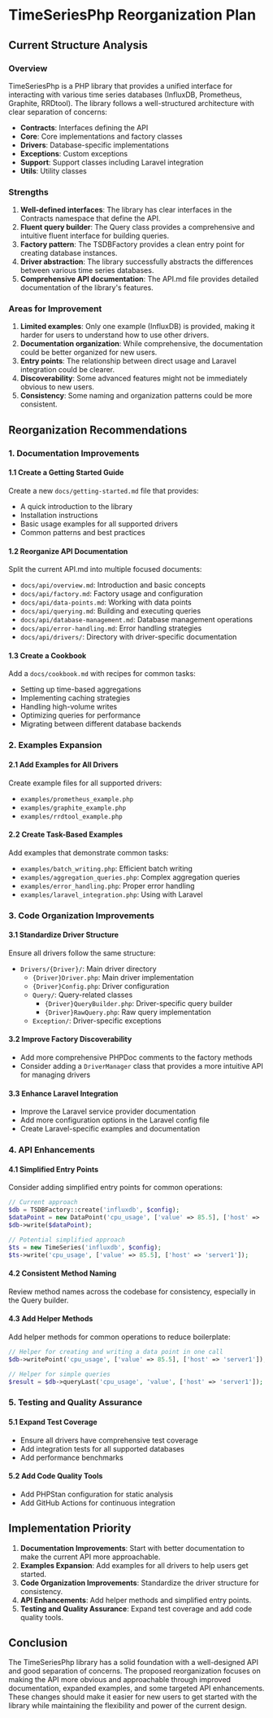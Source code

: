 # TimeSeriesPhp Reorganization Plan

## Current Structure Analysis

### Overview
TimeSeriesPhp is a PHP library that provides a unified interface for interacting with various time series databases (InfluxDB, Prometheus, Graphite, RRDtool). The library follows a well-structured architecture with clear separation of concerns:

- **Contracts**: Interfaces defining the API
- **Core**: Core implementations and factory classes
- **Drivers**: Database-specific implementations
- **Exceptions**: Custom exceptions
- **Support**: Support classes including Laravel integration
- **Utils**: Utility classes

### Strengths
1. **Well-defined interfaces**: The library has clear interfaces in the Contracts namespace that define the API.
2. **Fluent query builder**: The Query class provides a comprehensive and intuitive fluent interface for building queries.
3. **Factory pattern**: The TSDBFactory provides a clean entry point for creating database instances.
4. **Driver abstraction**: The library successfully abstracts the differences between various time series databases.
5. **Comprehensive API documentation**: The API.md file provides detailed documentation of the library's features.

### Areas for Improvement
1. **Limited examples**: Only one example (InfluxDB) is provided, making it harder for users to understand how to use other drivers.
2. **Documentation organization**: While comprehensive, the documentation could be better organized for new users.
3. **Entry points**: The relationship between direct usage and Laravel integration could be clearer.
4. **Discoverability**: Some advanced features might not be immediately obvious to new users.
5. **Consistency**: Some naming and organization patterns could be more consistent.

## Reorganization Recommendations

### 1. Documentation Improvements

#### 1.1 Create a Getting Started Guide
Create a new `docs/getting-started.md` file that provides:
- A quick introduction to the library
- Installation instructions
- Basic usage examples for all supported drivers
- Common patterns and best practices

#### 1.2 Reorganize API Documentation
Split the current API.md into multiple focused documents:
- `docs/api/overview.md`: Introduction and basic concepts
- `docs/api/factory.md`: Factory usage and configuration
- `docs/api/data-points.md`: Working with data points
- `docs/api/querying.md`: Building and executing queries
- `docs/api/database-management.md`: Database management operations
- `docs/api/error-handling.md`: Error handling strategies
- `docs/api/drivers/`: Directory with driver-specific documentation

#### 1.3 Create a Cookbook
Add a `docs/cookbook.md` with recipes for common tasks:
- Setting up time-based aggregations
- Implementing caching strategies
- Handling high-volume writes
- Optimizing queries for performance
- Migrating between different database backends

### 2. Examples Expansion

#### 2.1 Add Examples for All Drivers
Create example files for all supported drivers:
- `examples/prometheus_example.php`
- `examples/graphite_example.php`
- `examples/rrdtool_example.php`

#### 2.2 Create Task-Based Examples
Add examples that demonstrate common tasks:
- `examples/batch_writing.php`: Efficient batch writing
- `examples/aggregation_queries.php`: Complex aggregation queries
- `examples/error_handling.php`: Proper error handling
- `examples/laravel_integration.php`: Using with Laravel

### 3. Code Organization Improvements

#### 3.1 Standardize Driver Structure
Ensure all drivers follow the same structure:
- `Drivers/{Driver}/`: Main driver directory
  - `{Driver}Driver.php`: Main driver implementation
  - `{Driver}Config.php`: Driver configuration
  - `Query/`: Query-related classes
    - `{Driver}QueryBuilder.php`: Driver-specific query builder
    - `{Driver}RawQuery.php`: Raw query implementation
  - `Exception/`: Driver-specific exceptions

#### 3.2 Improve Factory Discoverability
- Add more comprehensive PHPDoc comments to the factory methods
- Consider adding a `DriverManager` class that provides a more intuitive API for managing drivers

#### 3.3 Enhance Laravel Integration
- Improve the Laravel service provider documentation
- Add more configuration options in the Laravel config file
- Create Laravel-specific examples and documentation

### 4. API Enhancements

#### 4.1 Simplified Entry Points
Consider adding simplified entry points for common operations:
```php
// Current approach
$db = TSDBFactory::create('influxdb', $config);
$dataPoint = new DataPoint('cpu_usage', ['value' => 85.5], ['host' => 'server1']);
$db->write($dataPoint);

// Potential simplified approach
$ts = new TimeSeries('influxdb', $config);
$ts->write('cpu_usage', ['value' => 85.5], ['host' => 'server1']);
```

#### 4.2 Consistent Method Naming
Review method names across the codebase for consistency, especially in the Query builder.

#### 4.3 Add Helper Methods
Add helper methods for common operations to reduce boilerplate:
```php
// Helper for creating and writing a data point in one call
$db->writePoint('cpu_usage', ['value' => 85.5], ['host' => 'server1']);

// Helper for simple queries
$result = $db->queryLast('cpu_usage', 'value', ['host' => 'server1']);
```

### 5. Testing and Quality Assurance

#### 5.1 Expand Test Coverage
- Ensure all drivers have comprehensive test coverage
- Add integration tests for all supported databases
- Add performance benchmarks

#### 5.2 Add Code Quality Tools
- Add PHPStan configuration for static analysis
- Add GitHub Actions for continuous integration

## Implementation Priority

1. **Documentation Improvements**: Start with better documentation to make the current API more approachable.
2. **Examples Expansion**: Add examples for all drivers to help users get started.
3. **Code Organization Improvements**: Standardize the driver structure for consistency.
4. **API Enhancements**: Add helper methods and simplified entry points.
5. **Testing and Quality Assurance**: Expand test coverage and add code quality tools.

## Conclusion

The TimeSeriesPhp library has a solid foundation with a well-designed API and good separation of concerns. The proposed reorganization focuses on making the API more obvious and approachable through improved documentation, expanded examples, and some targeted API enhancements. These changes should make it easier for new users to get started with the library while maintaining the flexibility and power of the current design.
